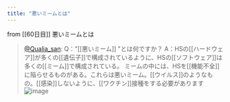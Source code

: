 ```yaml
---
title: "悪いミームとは"
---
```


from [[60日目]]
悪いミームとは
> [@Qualia_san](https://twitter.com/Qualia_san/status/1607049224570667008?s=20&t=dKejovwB98iPxnv-Z1wAYQ): Q："[[悪いミーム]] "とは何ですか？
> A：HSの[[ハードウェア]]が多くの[[遺伝子]]で構成されているように、HSの[[ソフトウェア]]は多くの[[ミーム]]で構成されている。
> ミームの中には、HSを[[機能不全]]に陥らせるものがある。これらは悪いミーム。[[ウイルス]]のようなもの。[[感染]]しないように、[[ワクチン]]接種をする必要があります
> ![image](https://pbs.twimg.com/media/Fk1ijAfakAAL7od.png)

